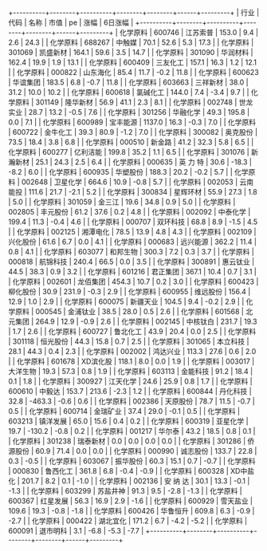 +----------+--------+----------+--------+--------+------+---------+
|   行业   |  代码  |   名称   |  市值  |   pe   | 涨幅 | 6日涨幅 |
+----------+--------+----------+--------+--------+------+---------+
| 化学原料 | 600746 | 江苏索普 | 153.0  |  9.4   | 2.6  |  24.3   |
| 化学原料 | 688267 |  中触媒  |  70.1  |  52.6  | 5.3  |  17.3   |
| 化学原料 | 301069 | 凯盛新材 | 164.1  |  59.6  | 3.5  |  14.7   |
| 化学原料 | 301090 | 华润材料 | 162.4  |  19.9  | 1.9  |  13.1   |
| 化学原料 | 600409 | 三友化工 | 157.1  |  16.3  | 1.2  |  12.1   |
| 化学原料 | 000822 | 山东海化 |  85.4  |  11.7  | -0.2 |  11.8   |
| 化学原料 | 600623 | 华谊集团 | 183.5  |  6.8   | -0.7 |  11.8   |
| 化学原料 | 603663 | 三祥新材 |  38.0  |  31.2  | 10.0 |  10.2   |
| 化学原料 | 600618 | 氯碱化工 | 144.0  |  7.4   | -3.4 |   9.7   |
| 化学原料 | 301149 | 隆华新材 |  56.9  |  41.1  | 2.3  |   8.1   |
| 化学原料 | 002748 | 世龙实业 |  28.7  |  13.2  | -0.5 |   7.6   |
| 化学原料 | 301256 | 华融化学 |  49.3  | 195.8  | 0.0  |   7.1   |
| 化学原料 | 600989 | 宝丰能源 | 1137.0 |  16.3  | -0.3 |   7.0   |
| 化学原料 | 600722 | 金牛化工 |  39.3  |  80.9  | -1.2 |   7.0   |
| 化学原料 | 300082 | 奥克股份 |  73.5  |  18.4  | 3.8  |   6.8   |
| 化学原料 | 000510 |  新金路  |  41.2  |  32.3  | 5.8  |   6.5   |
| 化学原料 | 600277 | 亿利洁能 | 199.8  |  35.2  | 1.1  |   6.5   |
| 化学原料 | 301076 | 新瀚新材 |  25.1  |  24.3  | 2.5  |   6.4   |
| 化学原料 | 000635 | 英 力 特 |  30.6  | -18.3  | -8.2 |   6.0   |
| 化学原料 | 600935 | 华塑股份 | 188.3  |  20.2  | -0.2 |   5.7   |
| 化学原料 | 002648 | 卫星化学 | 664.6  |  10.9  | -0.8 |   5.7   |
| 化学原料 | 002053 | 云南能投 | 111.6  |  21.7  | -2.1 |   5.2   |
| 化学原料 | 300834 | 星辉环材 |  55.9  |  27.3  | 1.8  |   5.0   |
| 化学原料 | 301059 |  金三江  |  19.6  |  34.8  | 0.9  |   5.0   |
| 化学原料 | 002805 | 丰元股份 |  61.2  |  37.6  | 0.2  |   4.8   |
| 化学原料 | 002092 | 中泰化学 | 199.4  |  11.3  | -0.4 |   4.6   |
| 化学原料 | 000707 | 双环科技 |  68.8  |  8.9   | -1.5 |   4.5   |
| 化学原料 | 002125 | 湘潭电化 |  78.5  |  13.9  | 4.8  |   4.3   |
| 化学原料 | 002109 | 兴化股份 |  61.6  |  6.7   | 0.0  |   4.1   |
| 化学原料 | 000683 | 远兴能源 | 362.2  |  11.4  | 0.8  |   4.1   |
| 化学原料 | 603077 | 和邦生物 | 300.3  |  7.2   | 0.3  |   3.7   |
| 化学原料 | 000818 | 航锦科技 | 240.4  |  66.5  | 0.0  |   3.5   |
| 化学原料 | 300891 | 惠云钛业 |  44.5  |  38.3  | 0.9  |   3.2   |
| 化学原料 | 601216 | 君正集团 | 367.1  |  10.4  | 0.7  |   3.1   |
| 化学原料 | 002601 | 龙佰集团 | 454.3  |  10.7  | 0.2  |   3.0   |
| 化学原料 | 600423 | 柳化股份 |  30.9  | 231.9  | -0.3 |   2.9   |
| 化学原料 | 600955 | 维远股份 | 156.4  |  12.9  | 1.0  |   2.9   |
| 化学原料 | 600075 | 新疆天业 | 104.5  |  9.4   | -0.2 |   2.9   |
| 化学原料 | 000545 | 金浦钛业 |  38.5  |  28.0  | 0.5  |   2.6   |
| 化学原料 | 601568 | 北元集团 | 264.9  |  12.9  | -0.9 |   2.6   |
| 化学原料 | 002145 | 中核钛白 | 231.7  |  19.3  | 1.7  |   2.6   |
| 化学原料 | 600727 | 鲁北化工 |  43.9  |  20.4  | 0.0  |   2.5   |
| 化学原料 | 301118 | 恒光股份 |  44.3  |  15.8  | 0.7  |   2.5   |
| 化学原料 | 301065 | 本立科技 |  28.1  |  44.3  | 0.4  |   2.3   |
| 化学原料 | 002002 | 鸿达兴业 | 113.3  |  27.6  | 0.6  |   2.0   |
| 化学原料 | 601678 | XD滨化股 | 118.1  |  8.0   | 0.0  |   1.9   |
| 化学原料 | 003017 | 大洋生物 |  19.3  |  57.3  | 0.8  |   1.9   |
| 化学原料 | 603113 | 金能科技 |  91.2  |  18.4  | 0.1  |   1.8   |
| 化学原料 | 300927 | 江天化学 |  24.6  |  25.9  | 0.8  |   1.7   |
| 化学原料 | 600610 |  中毅达  | 153.7  | 213.6  | -2.3 |   1.2   |
| 化学原料 | 600844 | 丹化科技 |  32.8  | -463.3 | -0.6 |   0.6   |
| 化学原料 | 002386 | 天原股份 |  78.7  |  11.5  | -0.7 |   0.5   |
| 化学原料 | 600714 | 金瑞矿业 |  37.4  |  29.0  | -0.1 |   0.5   |
| 化学原料 | 603213 | 镇洋发展 |  65.0  |  15.6  | 0.4  |   0.2   |
| 化学原料 | 600319 | 亚星化学 |  19.7  | -130.2 | -0.8 |   0.2   |
| 化学原料 | 001217 |  华尔泰  |  43.2  |  18.5  | 0.8  |   0.1   |
| 化学原料 | 301238 | 瑞泰新材 |  0.0   |  0.0   | 0.0  |   0.0   |
| 化学原料 | 301286 | 侨源股份 |  60.9  |  71.4  | 0.0  |   0.0   |
| 化学原料 | 000990 | 诚志股份 | 133.7  |  22.8  | 0.3  |  -0.5   |
| 化学原料 | 603067 | 振华股份 |  60.3  |  15.1  | 0.7  |  -0.7   |
| 化学原料 | 000830 | 鲁西化工 | 361.8  |  6.8   | -0.4 |  -0.9   |
| 化学原料 | 600328 | XD中盐化 | 201.7  |  8.2   | 0.1  |  -1.0   |
| 化学原料 | 002136 | 安 纳 达 |  30.1  |  13.3  | -0.1 |  -1.3   |
| 化学原料 | 603299 | 苏盐井神 |  91.3  |  9.5   | -2.8 |  -1.3   |
| 化学原料 | 600367 | 红星发展 |  56.3  |  16.9  | 2.9  |  -1.6   |
| 化学原料 | 600929 | 雪天盐业 | 109.6  |  19.3  | -0.8 |  -1.8   |
| 化学原料 | 600426 | 华鲁恒升 | 609.8  |  6.3   | -0.9 |  -2.7   |
| 化学原料 | 000422 | 湖北宜化 | 171.2  |  6.7   | -4.2 |  -5.2   |
| 化学原料 | 600091 | 退市明科 |  3.1   |  -6.8  | -5.3 |  -7.7   |
+----------+--------+----------+--------+--------+------+---------+
